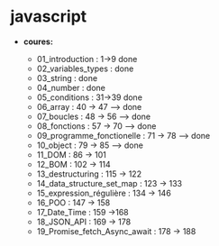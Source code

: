 # javascript

- **coures:**

  - 01_introduction : 1->9 done
  - 02_variables_types : done
  - 03_string : done
  - 04_number : done
  - 05_conditions : 31->39 done
  - 06_array : 40 -> 47 --> done
  - 07_boucles : 48 -> 56 --> done
  - 08_fonctions : 57 -> 70 --> done
  - 09_programme_fonctionelle : 71 -> 78 --> done
  - 10_object : 79 -> 85 --> done
  - 11_DOM : 86 -> 101
  - 12_BOM : 102 -> 114
  - 13_destructuring : 115 -> 122
  - 14_data_structure_set_map : 123 -> 133
  - 15_expression_régulière : 134 -> 146
  - 16_POO : 147 -> 158
  - 17_Date_Time : 159 ->168
  - 18_JSON_API : 169 -> 178
  - 19_Promise_fetch_Async_await : 178 -> 188
